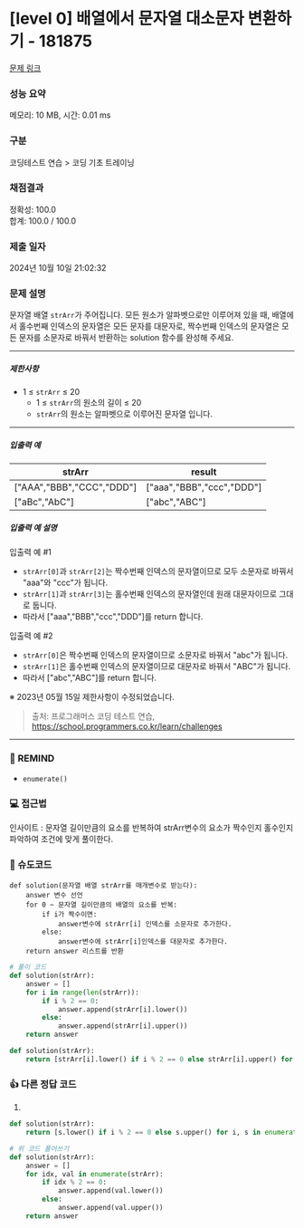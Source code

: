 # [level 0] 배열에서 문자열 대소문자 변환하기 - 181875 

[문제 링크](https://school.programmers.co.kr/learn/courses/30/lessons/181875) 

### 성능 요약

메모리: 10 MB, 시간: 0.01 ms

### 구분

코딩테스트 연습 > 코딩 기초 트레이닝

### 채점결과

정확성: 100.0<br/>합계: 100.0 / 100.0

### 제출 일자

2024년 10월 10일 21:02:32

### 문제 설명

<p>문자열 배열 <code>strArr</code>가 주어집니다. 모든 원소가 알파벳으로만 이루어져 있을 때, 배열에서 홀수번째 인덱스의 문자열은 모든 문자를 대문자로, 짝수번째 인덱스의 문자열은 모든 문자를 소문자로 바꿔서 반환하는 solution 함수를 완성해 주세요.</p>

<hr>

<h5>제한사항</h5>

<ul>
<li>1 ≤ <code>strArr</code> ≤ 20

<ul>
<li>1 ≤ <code>strArr</code>의 원소의 길이 ≤ 20</li>
<li><code>strArr</code>의 원소는 알파벳으로 이루어진 문자열 입니다.</li>
</ul></li>
</ul>

<hr>

<h5>입출력 예</h5>
<table class="table">
        <thead><tr>
<th>strArr</th>
<th>result</th>
</tr>
</thead>
        <tbody><tr>
<td>["AAA","BBB","CCC","DDD"]</td>
<td>["aaa","BBB","ccc","DDD"]</td>
</tr>
<tr>
<td>["aBc","AbC"]</td>
<td>["abc","ABC"]</td>
</tr>
</tbody>
      </table>
<h5>입출력 예 설명</h5>

<p>입출력 예 #1</p>

<ul>
<li><code>strArr[0]</code>과 <code>strArr[2]</code>는 짝수번째 인덱스의 문자열이므로 모두 소문자로 바꿔서 "aaa"와 "ccc"가 됩니다.</li>
<li><code>strArr[1]</code>과 <code>strArr[3]</code>는 홀수번째 인덱스의 문자열인데 원래 대문자이므로 그대로 둡니다.</li>
<li>따라서 ["aaa","BBB","ccc","DDD"]를 return 합니다.</li>
</ul>

<p>입출력 예 #2</p>

<ul>
<li><code>strArr[0]</code>은 짝수번째 인덱스의 문자열이므로 소문자로 바꿔서 "abc"가 됩니다.</li>
<li><code>strArr[1]</code>은 홀수번째 인덱스의 문자열이므로 대문자로 바꿔서 "ABC"가 됩니다.</li>
<li>따라서 ["abc","ABC"]를 return 합니다.</li>
</ul>

<p>※ 2023년 05월 15일 제한사항이 수정되었습니다.</p>


> 출처: 프로그래머스 코딩 테스트 연습, https://school.programmers.co.kr/learn/challenges
---
### 🤔 REMIND
- `enumerate()`

### 💻 접근법
인사이트 : 문자열 길이만큼의 요소를 반복하여 strArr변수의 요소가 짝수인지 홀수인지 파악하여 조건에 맞게 풀이한다.

### 📝 슈도코드
```
def solution(문자열 배열 strArr를 매개변수로 받는다):
    answer 변수 선언
    for 0 ~ 문자열 길이만큼의 배열의 요소를 반복:
        if i가 짝수이면:
            answer변수에 strArr[i] 인덱스를 소문자로 추가한다.
        else:
            answer변수에 strArr[i]인덱스를 대문자로 추가한다.
    return answer 리스트를 반환
```
```python
# 풀이 코드
def solution(strArr):
    answer = []
    for i in range(len(strArr)):
        if i % 2 == 0:
            answer.append(strArr[i].lower())
        else:
            answer.append(strArr[i].upper())
    return answer
```
```python
def solution(strArr):
    return [strArr[i].lower() if i % 2 == 0 else strArr[i].upper() for i in range(len(strArr))]
```

### 👍 다른 정답 코드
1.
```python
def solution(strArr):
    return [s.lower() if i % 2 == 0 else s.upper() for i, s in enumerate(strArr)]
```
```python
# 위 코드 풀어쓰기
def solution(strArr):
    answer = []
    for idx, val in enumerate(strArr):
        if idx % 2 == 0:
            answer.append(val.lower())
        else: 
            answer.append(val.upper())
    return answer
```
